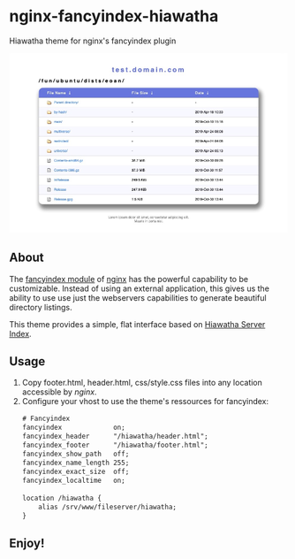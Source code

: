 # nginx-fancyindex-hiawatha
Hiawatha theme for nginx's fancyindex plugin 

![](doc/screen-preview.jpg)

## About

The [fancyindex module](https://github.com/aperezdc/ngx-fancyindex) of
[nginx](http://nginx.org/) has the powerful capability to be customizable.
Instead of using an external application, this gives us the ability to use use
just the webservers capabilities to generate beautiful directory listings.

This theme provides a simple, flat interface based on [Hiawatha Server Index](https://www.hiawatha-webserver.org).


## Usage

1. Copy footer.html, header.html, css/style.css files into any location accessible by *nginx*.
2. Configure your vhost to use the theme's ressources for fancyindex:
    ```
    # Fancyindex
    fancyindex             on;
    fancyindex_header      "/hiawatha/header.html";
    fancyindex_footer      "/hiawatha/footer.html";
    fancyindex_show_path   off;
    fancyindex_name_length 255;
    fancyindex_exact_size  off;
    fancyindex_localtime   on;

    location /hiawatha {
        alias /srv/www/fileserver/hiawatha;
    }
    ```

## Enjoy!
